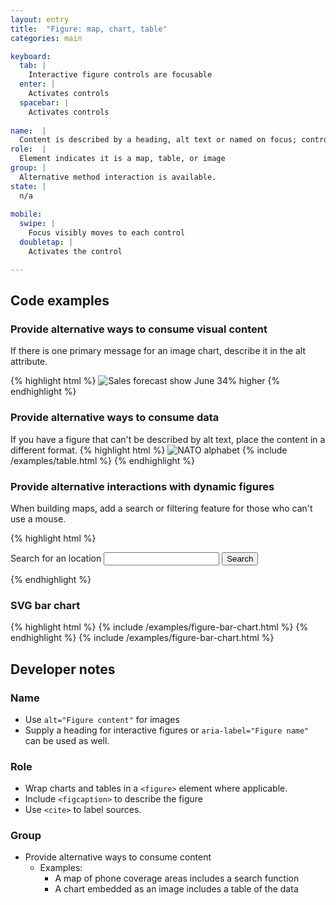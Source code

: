 ```yaml
---
layout: entry
title:  "Figure: map, chart, table"
categories: main

keyboard:
  tab: |
    Interactive figure controls are focusable
  enter: |
    Activates controls
  spacebar: |
    Activates controls
  
name:  |
  Content is described by a heading, alt text or named on focus; control purpose is clear
role:  |
  Element indicates it is a map, table, or image
group: |
  Alternative method interaction is available.
state: |
  n/a
      
mobile:
  swipe: |
    Focus visibly moves to each control
  doubletap: |
    Activates the control

---
```


## Code examples

### Provide alternative ways to consume visual content

If there is one primary message for an image chart, describe it in the alt attribute.

{% highlight html %}
<img src="pie-chart.jpg" 
     alt="Sales forecast show June 34% higher">
{% endhighlight %}


### Provide alternative ways to consume data

If you have a figure that can't be described by alt text, place the content in a different format.
{% highlight html %}
<img src="nato-alphabet.jpg" 
     alt="NATO alphabet"
     aria-describedby="nato-table">
{% include /examples/table.html %}
{% endhighlight %}

### Provide alternative interactions with dynamic figures

When building maps, add a search or filtering feature for those who can't use a mouse.

{% highlight html %}
<map-embed></map-embed>

<form role="search" action="/map/">
  <label for="search">
    Search for an location
  </label>
  <input type="search" id="search">
  <button type="submit">
    Search
  </button>
</form>
{% endhighlight %}

### SVG bar chart

{% highlight html %}
<map-embed></map-embed>
{% include /examples/figure-bar-chart.html %}
{% endhighlight %}
{% include /examples/figure-bar-chart.html %}


## Developer notes

### Name
- Use `alt="Figure content"` for images
- Supply a heading for interactive figures or `aria-label="Figure name"` can be used as well.

### Role
- Wrap charts and tables in a `<figure>` element where applicable.
- Include `<figcaption>` to describe the figure
- Use `<cite>` to label sources.

### Group
- Provide alternative ways to consume content
  - Examples:
    - A map of phone coverage areas includes a search function
    - A chart embedded as an image includes a table of the data



